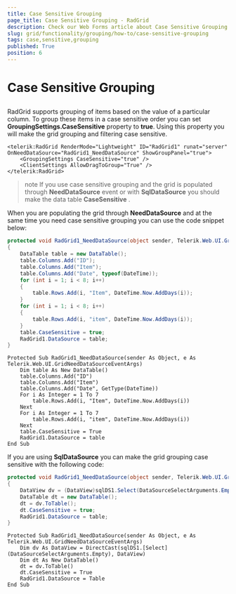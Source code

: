 ```yaml
---
title: Case Sensitive Grouping
page_title: Case Sensitive Grouping - RadGrid
description: Check our Web Forms article about Case Sensitive Grouping.
slug: grid/functionality/grouping/how-to/case-sensitive-grouping
tags: case,sensitive,grouping
published: True
position: 6
---
```


# Case Sensitive Grouping



## 

RadGrid supports grouping of items based on the value of a particular column. To group these items in a case sensitive order you can set **GroupingSettings.CaseSensitive** property to **true**. Using this property you will make the grid grouping and filtering case sensitive.

````ASP.NET
<telerik:RadGrid RenderMode="Lightweight" ID="RadGrid1" runat="server" OnNeedDataSource="RadGrid1_NeedDataSource" ShowGroupPanel="true">
    <GroupingSettings CaseSensitive="true" />
    <ClientSettings AllowDragToGroup="True" />
</telerik:RadGrid>
````



>note If you use case sensitive grouping and the grid is populated through **NeedDataSource** event or with **SqlDataSource** you should make the data table **CaseSensitive** .
>


When you are populating the grid through **NeedDataSource** and at the same time you need case sensitive grouping you can use the code snippet below:



````C#
protected void RadGrid1_NeedDataSource(object sender, Telerik.Web.UI.GridNeedDataSourceEventArgs e)
{
    DataTable table = new DataTable();
    table.Columns.Add("ID");
    table.Columns.Add("Item");
    table.Columns.Add("Date", typeof(DateTime));
    for (int i = 1; i < 8; i++)
    {
        table.Rows.Add(i, "Item", DateTime.Now.AddDays(i));
    }
    for (int i = 1; i < 8; i++)
    {
        table.Rows.Add(i, "item", DateTime.Now.AddDays(i));
    }
    table.CaseSensitive = true;
    RadGrid1.DataSource = table;
}

````
````VB
Protected Sub RadGrid1_NeedDataSource(sender As Object, e As Telerik.Web.UI.GridNeedDataSourceEventArgs)
    Dim table As New DataTable()
    table.Columns.Add("ID")
    table.Columns.Add("Item")
    table.Columns.Add("Date", GetType(DateTime))
    For i As Integer = 1 To 7
        table.Rows.Add(i, "Item", DateTime.Now.AddDays(i))
    Next
    For i As Integer = 1 To 7
        table.Rows.Add(i, "item", DateTime.Now.AddDays(i))
    Next
    table.CaseSensitive = True
    RadGrid1.DataSource = table
End Sub
````


If you are using **SqlDataSource** you can make the grid grouping case sensitive with the following code:



````C#
protected void RadGrid1_NeedDataSource(object sender, Telerik.Web.UI.GridNeedDataSourceEventArgs e)
{
    DataView dv = (DataView)sqlDS1.Select(DataSourceSelectArguments.Empty);
    DataTable dt = new DataTable();
    dt = dv.ToTable();
    dt.CaseSensitive = true;
    RadGrid1.DataSource = table;
}
````
````VB
Protected Sub RadGrid1_NeedDataSource(sender As Object, e As Telerik.Web.UI.GridNeedDataSourceEventArgs)
    Dim dv As DataView = DirectCast(sqlDS1.[Select](DataSourceSelectArguments.Empty), DataView)
    Dim dt As New DataTable()
    dt = dv.ToTable()
    dt.CaseSensitive = True
    RadGrid1.DataSource = Table
End Sub
````

